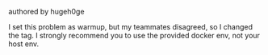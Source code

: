 authored by hugeh0ge

I set this problem as warmup, but my teammates disagreed, so I changed the tag. I strongly recommend you to use the provided docker env, not your host env.
